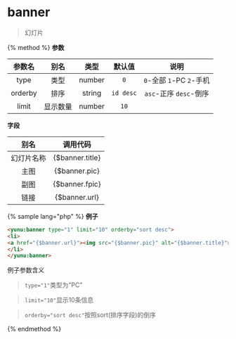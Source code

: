 # banner

> 幻灯片

{% method %}
**参数**

|参数名|别名|类型|默认值|说明|
|:----:|:--:|:--:|:----:|:--:|
|type|类型|number|`0`|`0`-全部 `1`-PC `2`-手机|
|orderby|排序|string|`id desc`|`asc`-正序 `desc`-倒序|
|limit|显示数量|number|`10`|&nbsp;|

**字段**

|别名|调用代码|
|:--:|:--:|
|幻灯片名称|{$banner.title}|
|主图|{$banner.pic}|
|副图|{$banner.fpic}|
|链接|{$banner.url}|

{% sample lang="php" %}
**例子**

```html
<yunu:banner type="1" limit="10" orderby="sort desc">
<li>
<a href="{$banner.url}"><img src="{$banner.pic}" alt="{$banner.title}"></a>
</li>
</yunu:banner>
```

例子参数含义

>`type="1"`类型为"PC"

>`limit="10"`显示10条信息

>`orderby="sort desc"`按照sort(排序字段)的倒序

{% endmethod %}
